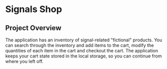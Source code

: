 # Signals Shop
## Project Overview

The application has an inventory of signal-related "fictional" products. 
You can search through the inventory and add items to the cart, modify the quantities of each 
item in the cart and checkout the cart.
The application keeps your cart state stored in the local storage, so you can continue from where you left off.


